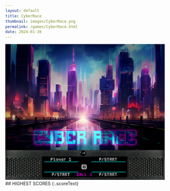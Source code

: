 ```yaml
---
layout: default
title: CyberRace
thumbnail: images/CyberRace.png
permalink: /games/CyberRace.html
date: 2024-01-30
---
```


<img src="../images/CyberRace.png" class="gameThumbnail img-fluid mx-auto align-middle">
## HIGHEST SCORES
{:.scoreText}

